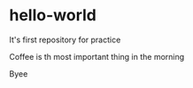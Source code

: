 # hello-world
It's first repository for practice

Coffee is th most important thing in the morning

Byee
